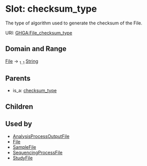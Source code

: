 
# Slot: checksum_type


The type of algorithm used to generate the checksum of the File.

URI: [GHGA:File_checksum_type](https://w3id.org/GHGA/File_checksum_type)


## Domain and Range

[File](File.md) &#8594;  <sub>1..1</sub> [String](types/String.md)

## Parents

 *  is_a: [checksum_type](checksum_type.md)

## Children


## Used by

 * [AnalysisProcessOutputFile](AnalysisProcessOutputFile.md)
 * [File](File.md)
 * [SampleFile](SampleFile.md)
 * [SequencingProcessFile](SequencingProcessFile.md)
 * [StudyFile](StudyFile.md)
